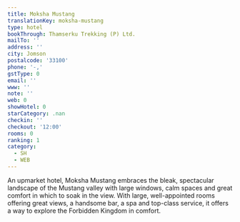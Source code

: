```yaml
---
title: Moksha Mustang
translationKey: moksha-mustang
type: hotel
bookThrough: Thamserku Trekking (P) Ltd.
mailTo: ''
address: ''
city: Jomson
postalcode: '33100'
phone: '-,'
gstType: 0
email: ''
www: ''
note: ''
web: 0
showHotel: 0
starCategory: .nan
checkin: ''
checkout: '12:00'
rooms: 0
ranking: 1
category:
  - SH
  - WEB
---
```





An upmarket hotel, Moksha Mustang embraces the bleak, spectacular landscape of the Mustang valley with large windows, calm spaces and great comfort in which to soak in the view. With large, well-appointed rooms offering great views, a handsome bar, a spa and top-class service, it offers a way to explore the Forbidden Kingdom in comfort.